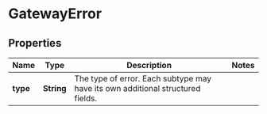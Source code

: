 

# GatewayError


## Properties

Name | Type | Description | Notes
------------ | ------------- | ------------- | -------------
**type** | **String** | The type of error. Each subtype may have its own additional structured fields. | 



